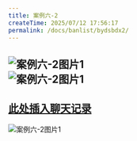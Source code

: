 ```yaml
---
title: 案例六-2
createTime: 2025/07/12 17:56:17
permalink: /docs/banlist/bydsbdx2/
---  
```

![案例六-2图片1](/img/03公益服务器/四周目/服务器封禁案例/案例六/案例六-2/01.png)  
![案例六-2图片1](/img/03公益服务器/四周目/服务器封禁案例/案例六/案例六-2/02.png)  
---
[此处插入聊天记录](./案例六-附件-2.md)
---
![案例六-2图片1](/img/03公益服务器/四周目/服务器封禁案例/案例六/案例六-2/03.png)